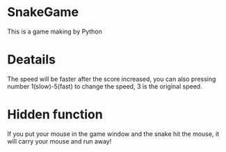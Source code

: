 # SnakeGame
This is a game making by Python
# Deatails
The speed will be faster after the score increased, you can also pressing number 1(slow)-5(fast) to change the speed, 3 is the original speed.
# Hidden function
If you put your mouse in the game window and the snake hit the mouse, it will carry your mouse and run away!
